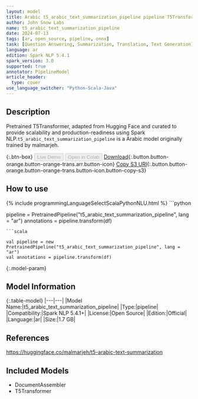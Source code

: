 ```yaml
---
layout: model
title: Arabic t5_arabic_text_summarization_pipeline pipeline T5Transformer from malmarjeh
author: John Snow Labs
name: t5_arabic_text_summarization_pipeline
date: 2024-07-13
tags: [ar, open_source, pipeline, onnx]
task: [Question Answering, Summarization, Translation, Text Generation]
language: ar
edition: Spark NLP 5.4.1
spark_version: 3.0
supported: true
annotator: PipelineModel
article_header:
  type: cover
use_language_switcher: "Python-Scala-Java"
---
```


## Description

Pretrained T5Transformer, adapted from Hugging Face and curated to provide scalability and production-readiness using Spark NLP.`t5_arabic_text_summarization_pipeline` is a Arabic model originally trained by malmarjeh.

{:.btn-box}
<button class="button button-orange" disabled>Live Demo</button>
<button class="button button-orange" disabled>Open in Colab</button>
[Download](https://s3.amazonaws.com/auxdata.johnsnowlabs.com/public/models/t5_arabic_text_summarization_pipeline_ar_5.4.1_3.0_1720882963031.zip){:.button.button-orange.button-orange-trans.arr.button-icon}
[Copy S3 URI](s3://auxdata.johnsnowlabs.com/public/models/t5_arabic_text_summarization_pipeline_ar_5.4.1_3.0_1720882963031.zip){:.button.button-orange.button-orange-trans.button-icon.button-copy-s3}

## How to use



<div class="tabs-box" markdown="1">
{% include programmingLanguageSelectScalaPythonNLU.html %}
```python

pipeline = PretrainedPipeline("t5_arabic_text_summarization_pipeline", lang = "ar")
annotations =  pipeline.transform(df)   

```
```scala

val pipeline = new PretrainedPipeline("t5_arabic_text_summarization_pipeline", lang = "ar")
val annotations = pipeline.transform(df)

```
</div>

{:.model-param}
## Model Information

{:.table-model}
|---|---|
|Model Name:|t5_arabic_text_summarization_pipeline|
|Type:|pipeline|
|Compatibility:|Spark NLP 5.4.1+|
|License:|Open Source|
|Edition:|Official|
|Language:|ar|
|Size:|1.7 GB|

## References

https://huggingface.co/malmarjeh/t5-arabic-text-summarization

## Included Models

- DocumentAssembler
- T5Transformer